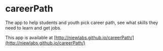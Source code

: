 # careerPath
The app to help students and youth pick career path, see what skills they need to learn and get jobs.

This app is available at [http://niewlabs.github.io/careerPath/](http://niewlabs.github.io/careerPath/)
